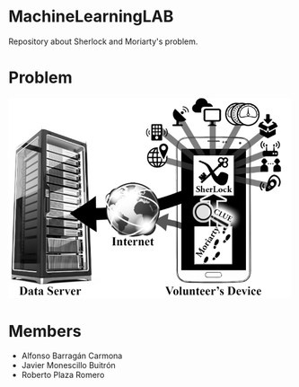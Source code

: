 # MachineLearningLAB
Repository about Sherlock and Moriarty's problem.

# Problem
![alt text](https://github.com/RoberPlaza/MachineLearningLAB/blob/master/img/main_1.png "Logo Title Text 1")
# Members
* Alfonso Barragán Carmona
* Javier Monescillo Buitrón
* Roberto Plaza Romero
